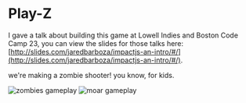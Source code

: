 # Play-Z


I gave a talk about building this game at Lowell Indies and Boston Code Camp 23, you can view the slides for those talks here: [http://slides.com/jaredbarboza/impactjs-an-intro/#/](http://slides.com/jaredbarboza/impactjs-an-intro/#/).

we're making a zombie shooter! you know, for kids.

![zombies gameplay](https://dl.dropboxusercontent.com/u/6291954/zombies.gif)
![moar gameplay](https://dl.dropboxusercontent.com/u/6291954/bleed-bigboy3.gif)
